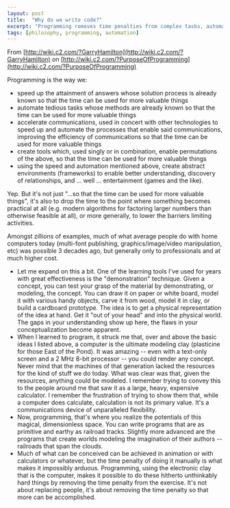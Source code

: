 ```yaml
---
layout: post
title:  "Why do we write code?"
excerpt: "Programming removes time penalties from complex tasks, automates tedious work, and creates tools that enable us to focus on more valuable things."
tags: [philosophy, programming, automation]
---
```


From [http://wiki.c2.com/?GarryHamilton](http://wiki.c2.com/?GarryHamilton) on [http://wiki.c2.com/?PurposeOfProgramming](http://wiki.c2.com/?PurposeOfProgramming)

Programming is the way we:
- speed up the attainment of answers whose solution process is already known so that the time can be used for more valuable things
- automate tedious tasks whose methods are already known so that the time can be used for more valuable things
- accelerate communications, used in concert with other technologies to speed up and automate the processes that enable said communications, improving the efficiency of communications so that the time can be used for more valuable things
- create tools which, used singly or in combination, enable permutations of the above, so that the time can be used for more valuable things
- using the speed and automation mentioned above, create abstract environments (frameworks) to enable better understanding, discovery of relationships, and ... well ... entertainment (games and the like).

Yep. But it's not just "...so that the time can be used for more valuable things", it's also to drop the time to the point where something becomes practical at all (e.g. modern algorithms for factoring larger numbers than otherwise feasible at all), or more generally, to lower the barriers limiting activities.

Amongst zillions of examples, much of what average people do with home computers today (multi-font publishing, graphics/image/video manipulation, etc) was possible 3 decades ago, but generally only to professionals and at much higher cost.

- Let me expand on this a bit. One of the learning tools I've used for years with great effectiveness is the "demonstration" technique. Given a concept, you can test your grasp of the material by demonstrating, or modeling, the concept. You can draw it on paper or white board, model it with various handy objects, carve it from wood, model it in clay, or build a cardboard prototype. The idea is to get a physical representation of the idea at hand. Get it "out of your head" and into the physical world. The gaps in your understanding show up here, the flaws in your conceptualization become apparent.
- When I learned to program, it struck me that, over and above the basic ideas I listed above, a computer is the ultimate modeling clay (plasticine for those East of the Pond). It was amazing -- even with a text-only screen and a 2 MHz 8-bit processor -- you could render any concept. Never mind that the machines of that generation lacked the resources for the kind of stuff we do today. What was clear was that, given the resources, anything could be modeled. I remember trying to convey this to the people around me that saw it as a large, heavy, expensive calculator. I remember the frustration of trying to show them that, while a computer does calculate, calculation is not its primary value. It's a communications device of unparalleled flexibility.
- Now, programming, that's where you realize the potentials of this magical, dimensionless space. You can write programs that are as primitive and earthy as railroad tracks. Slightly more advanced are the programs that create worlds modeling the imagination of their authors -- railroads that span the clouds.
- Much of what can be conceived can be achieved in animation or with calculators or whatever, but the time penalty of doing it manually is what makes it impossibly arduous. Programming, using the electronic clay that is the computer, makes it possible to do these hitherto unthinkably hard things by removing the time penalty from the exercise. It's not about replacing people, it's about removing the time penalty so that more can be accomplished. 